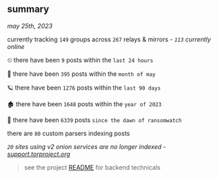 
## summary
_may 25th, 2023_

currently tracking `149` groups across `267` relays & mirrors - _`113` currently online_

⏲ there have been `9` posts within the `last 24 hours`

🦈 there have been `395` posts within the `month of may`

🪐 there have been `1276` posts within the `last 90 days`

🏚 there have been `1648` posts within the `year of 2023`

🦕 there have been `6339` posts `since the dawn of ransomwatch`

there are `80` custom parsers indexing posts

_`20` sites using v2 onion services are no longer indexed - [support.torproject.org](https://support.torproject.org/onionservices/v2-deprecation/)_

> see the project [README](https://github.com/joshhighet/ransomwatch#ransomwatch--) for backend technicals
